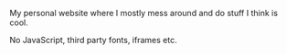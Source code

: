 My personal website where I mostly mess around and do stuff I think is cool.

No JavaScript, third party fonts, iframes etc. 
